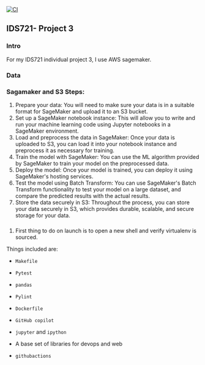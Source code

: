 [![CI](https://github.com/nogibjj/python-template/actions/workflows/cicd.yml/badge.svg)](https://github.com/nogibjj/python-template/actions/workflows/cicd.yml)
## IDS721- Project 3

### Intro

For my IDS721 individual project 3, I use AWS sagemaker.


### Data


### Sagamaker and S3 Steps:
1. Prepare your data: You will need to make sure your data is in a suitable format for SageMaker and upload it to an S3 bucket.
2. Set up a SageMaker notebook instance: This will allow you to write and run your machine learning code using Jupyter notebooks in a SageMaker environment.
3. Load and preprocess the data in SageMaker: Once your data is uploaded to S3, you can load it into your notebook instance and preprocess it as necessary for training.
4. Train the model with SageMaker: You can use the ML algorithm provided by SageMaker to train your model on the preprocessed data.
5. Deploy the model: Once your model is trained, you can deploy it using SageMaker's hosting services.
6. Test the model using Batch Transform: You can use SageMaker's Batch Transform functionality to test your model on a large dataset, and compare the predicted results with the actual results.
7. Store the data securely in S3: Throughout the process, you can store your data securely in S3, which provides durable, scalable, and secure storage for your data.

###


1. First thing to do on launch is to open a new shell and verify virtualenv is sourced.

Things included are:

* `Makefile`

* `Pytest`

* `pandas`

* `Pylint`

* `Dockerfile`

* `GitHub copilot`

* `jupyter` and `ipython` 

* A base set of libraries for devops and web

* `githubactions` 

